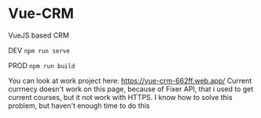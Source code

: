 # Vue-CRM
VueJS based CRM

DEV
`npm run serve`

PROD
`npm run build`

You can look at work project here:
https://vue-crm-662ff.web.app/
Current currnecy doesn't work on this page, because of Fixer API, that i used to get current courses, but it not work with HTTPS.
I know how to solve this problem, but haven't enough time to do this
